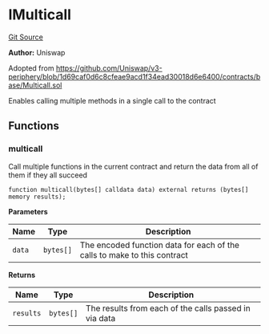# IMulticall
[Git Source](https://github.com/stakewise/v3-core/blob/c4059a64871829ca60ea58f054baf8eb13d3572a/contracts/interfaces/IMulticall.sol)

**Author:**
Uniswap

Adopted from https://github.com/Uniswap/v3-periphery/blob/1d69caf0d6c8cfeae9acd1f34ead30018d6e6400/contracts/base/Multicall.sol

Enables calling multiple methods in a single call to the contract


## Functions
### multicall

Call multiple functions in the current contract and return the data from all of them if they all succeed


```solidity
function multicall(bytes[] calldata data) external returns (bytes[] memory results);
```
**Parameters**

|Name|Type|Description|
|----|----|-----------|
|`data`|`bytes[]`|The encoded function data for each of the calls to make to this contract|

**Returns**

|Name|Type|Description|
|----|----|-----------|
|`results`|`bytes[]`|The results from each of the calls passed in via data|



